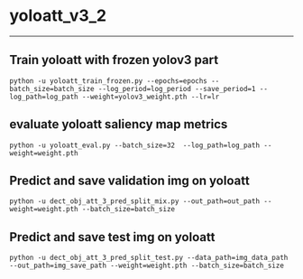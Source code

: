 # yoloatt_v3_2
---
## Train yoloatt with frozen yolov3 part
    python -u yoloatt_train_frozen.py --epochs=epochs --batch_size=batch_size --log_period=log_period --save_period=1 --log_path=log_path --weight=yolov3_weight.pth --lr=lr
  
## evaluate yoloatt saliency map metrics
    python -u yoloatt_eval.py --batch_size=32  --log_path=log_path --weight=weight.pth
  
## Predict and save validation img on yoloatt 
    python -u dect_obj_att_3_pred_split_mix.py --out_path=out_path --weight=weight.pth --batch_size=batch_size
  
## Predict and save test img on yoloatt 
    python -u dect_obj_att_3_pred_split_test.py --data_path=img_data_path --out_path=img_save_path --weight=weight.pth --batch_size=batch_size

  

